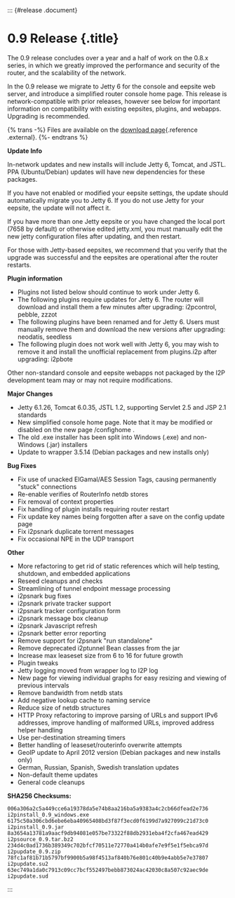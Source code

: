 ::: {#release .document}
# 0.9 Release {.title}

The 0.9 release concludes over a year and a half of work on the 0.8.x
series, in which we greatly improved the performance and security of the
router, and the scalability of the network.

In the 0.9 release we migrate to Jetty 6 for the console and eepsite web
server, and introduce a simplified router console home page. This
release is network-compatible with prior releases, however see below for
important information on compatibility with existing eepsites, plugins,
and webapps. Upgrading is recommended.

{% trans -%} Files are available on the [download
page](%7B%7Bget_url('downloads_list')%7D%7D){.reference .external}. {%-
endtrans %}

**Update Info**

In-network updates and new installs will include Jetty 6, Tomcat, and
JSTL. PPA (Ubuntu/Debian) updates will have new dependencies for these
packages.

If you have not enabled or modified your eepsite settings, the update
should automatically migrate you to Jetty 6. If you do not use Jetty for
your eepsite, the update will not affect it.

If you have more than one Jetty eepsite or you have changed the local
port (7658 by default) or otherwise edited jetty.xml, you must manually
edit the new jetty configuration files after updating, and then restart.

For those with Jetty-based eepsites, we recommend that you verify that
the upgrade was successful and the eepsites are operational after the
router restarts.

**Plugin information**

-   Plugins not listed below should continue to work under Jetty 6.
-   The following plugins require updates for Jetty 6. The router will
    download and install them a few minutes after upgrading: i2pcontrol,
    pebble, zzzot
-   The following plugins have been renamed and for Jetty 6. Users must
    manually remove them and download the new versions after upgrading:
    neodatis, seedless
-   The following plugin does not work well with Jetty 6, you may wish
    to remove it and install the unofficial replacement from plugins.i2p
    after upgrading: i2pbote

Other non-standard console and eepsite webapps not packaged by the I2P
development team may or may not require modifications.

**Major Changes**

-   Jetty 6.1.26, Tomcat 6.0.35, JSTL 1.2, supporting Servlet 2.5 and
    JSP 2.1 standards
-   New simplified console home page. Note that it may be modified or
    disabled on the new page /confighome .
-   The old .exe installer has been split into Windows (.exe) and
    non-Windows (.jar) installers
-   Update to wrapper 3.5.14 (Debian packages and new installs only)

**Bug Fixes**

-   Fix use of unacked ElGamal/AES Session Tags, causing permanently
    \"stuck\" connections
-   Re-enable verifies of RouterInfo netdb stores
-   Fix removal of context properties
-   Fix handling of plugin installs requiring router restart
-   Fix update key names being forgotten after a save on the config
    update page
-   Fix i2psnark duplicate torrent messages
-   Fix occasional NPE in the UDP transport

**Other**

-   More refactoring to get rid of static references which will help
    testing, shutdown, and embedded applications
-   Reseed cleanups and checks
-   Streamlining of tunnel endpoint message processing
-   i2psnark bug fixes
-   i2psnark private tracker support
-   i2psnark tracker configuration form
-   i2psnark message box cleanup
-   i2psnark Javascript refresh
-   i2psnark better error reporting
-   Remove support for i2psnark \"run standalone\"
-   Remove deprecated i2ptunnel Bean classes from the jar
-   Increase max leaseset size from 6 to 16 for future growth
-   Plugin tweaks
-   Jetty logging moved from wrapper log to I2P log
-   New page for viewing individual graphs for easy resizing and viewing
    of previous intervals
-   Remove bandwidth from netdb stats
-   Add negative lookup cache to naming service
-   Reduce size of netdb structures
-   HTTP Proxy refactoring to improve parsing of URLs and support IPv6
    addresses, improve handling of malformed URLs, improved address
    helper handling
-   Use per-destination streaming timers
-   Better handling of leaseset/routerinfo overwrite attempts
-   GeoIP update to April 2012 version (Debian packages and new installs
    only)
-   German, Russian, Spanish, Swedish translation updates
-   Non-default theme updates
-   General code cleanups

**SHA256 Checksums:**

``` literal-block
006a306a2c5a449cce6a19378da5e74b8aa216ba5a9383a4c2cb66dfead2e736  i2pinstall_0.9_windows.exe
6175c50a306cbd6ebe6eba40965408bd3f87f3ecd0f6199d7a927099c21d73c0  i2pinstall_0.9.jar
8a3654a13781a9aacf9db94081e057be73322f88db2931eba4f2cfa467ead429  i2psource_0.9.tar.bz2
234d4c0ad1736b389349c702bfcf70511e72770a414b0afe7e9f5e1f5ebca97d  i2pupdate_0.9.zip
78fc1af81b71b5797bf9900b5a98f4513af840b76e801c40b9e4abb5e7e37807  i2pupdate.su2
63ec749a1da0c7913c09cc7bcf552497bebb873024ac42030c8a507c92aec9de  i2pupdate.sud
```
:::
